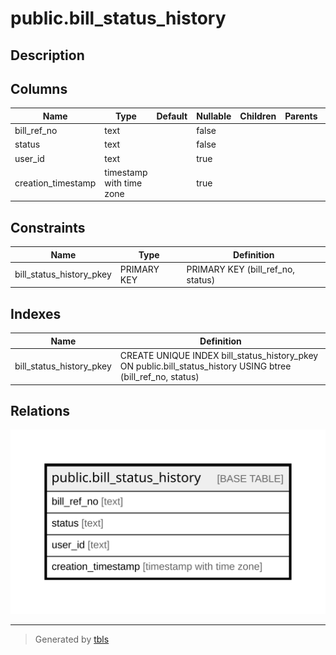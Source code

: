 # public.bill_status_history

## Description

## Columns

| Name | Type | Default | Nullable | Children | Parents | Comment |
| ---- | ---- | ------- | -------- | -------- | ------- | ------- |
| bill_ref_no | text |  | false |  |  |  |
| status | text |  | false |  |  |  |
| user_id | text |  | true |  |  |  |
| creation_timestamp | timestamp with time zone |  | true |  |  |  |

## Constraints

| Name | Type | Definition |
| ---- | ---- | ---------- |
| bill_status_history_pkey | PRIMARY KEY | PRIMARY KEY (bill_ref_no, status) |

## Indexes

| Name | Definition |
| ---- | ---------- |
| bill_status_history_pkey | CREATE UNIQUE INDEX bill_status_history_pkey ON public.bill_status_history USING btree (bill_ref_no, status) |

## Relations

![er](public.bill_status_history.svg)

---

> Generated by [tbls](https://github.com/k1LoW/tbls)
